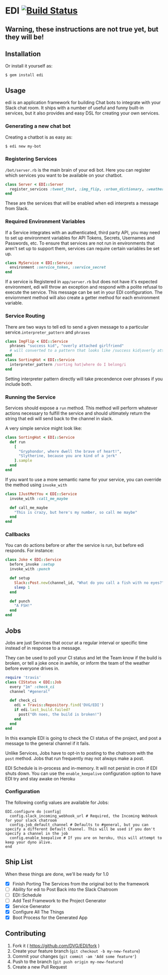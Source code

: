 # EDI [![Build Status](https://travis-ci.org/DVG/EDI.svg?branch=master)](https://travis-ci.org/DVG/EDI)

## Warning, these instructions are not true yet, but they will be!

## Installation

Or install it yourself as:

    $ gem install edi

## Usage

edi is an application framework for building Chat bots to integrate with your Slack chat room. It ships with a number of useful and funny built-in services, but it also provides and easy DSL for creating your own services.

### Generating a new chat bot

Creating a chatbot is as easy as:

```bash
$ edi new my-bot
```

### Registering Services

`/bot/server.rb` is the main brain of your edi bot. Here you can register which services you want to be available on your chatbot.

```ruby
class Server < EDI::Server
  register_services :tweet_that, :img_flip, :urban_dictionary, :weather
end
```

These are the services that will be enabled when edi interprets a message from Slack.

### Required Environment Variables

If a Service integrates with an authenticated, third party API, you may need to set up environment variables for API Tokens, Secrets, Usernames and Passwords, etc. To ensure that services are not run in environments that aren't set up to support them, services can require certain variables be set up.

```ruby
class MyService < EDI::Service
  environment :service_token, :service_secret
end
```

If a service is Registered in `app/server.rb` but does not have it's expected environment, edi will throw an exception and respond with a polite refusal to execute the service. This message can be set in your EDI configuration. The enviornment method will also create a getter method for each environment variable.

### Service Routing

There are two ways to tell edi to send a given message to a particular service.`interpreter_pattern` and `phrases`

```ruby
class ImgFlip < EDI::Service
  phrases "success kid", "overly attached girlfriend"
  # will converted to a pattern that looks like /success kid|overly attached girlfriend/i
end
class SortingHat < EDI::Service
  interpreter_pattern /sorting hat|where do I belong/i
end
```

Setting interpreter pattern directly will take precendence over phrases if you include both.

### Running the Service

Services should expose a `run` method. This method will perform whatever actions necessary to fulfill the service and should ultimately return the string that edi will send back to the channel in slack.

A very simple service might look like:

```ruby
class SortingHat < EDI::Service
  def run
    [
      "Gryphondor, where dwell the brave of heart!",
      "Slytherine, because you are kind of a jerk"
    ].sample
  end
end
```

If you want to use a more semantic name for your service, you can override the method using `invoke_with`

```ruby
class IJustMetYou < EDI::Service
  invoke_with :call_me_maybe

  def call_me_maybe
    "This is crazy, but here's my number, so call me maybe"
  end
end
```

### Callbacks

You can do actions before or after the service is run, but before edi responds. For instance:

```ruby
class Joke < EDI::Service
  before_invoke :setup
  invoke_with :punch

  def setup
    Slack::Post.new(channel_id, "What do you call a fish with no eyes?").send_message
    sleep 1
  end

  def punch
    "A FSH!"
  end
end
```

## Jobs

Jobs are just Services that occur at a regular interval or specific time instead of in response to a message.

They can be used to poll your CI status and let the Team know if the build is broken, or tell a joke once in awhile, or inform the team of the weather before everyone drives in.

```ruby
require 'travis'
class CIStatus < EDI::Job
  every "1m" :check_ci
  channel "#general"

  def check_ci
    edi = Travis::Repository.find('DVG/EDI')
    if edi.last_build.failed?
      post("Oh noes, the build is broken!")
    end
  end
end
```

In this example EDI is going to check the CI status of the project, and post a message to the general channel if it fails.

Unlike Services, Jobs have to opt-in to posting to the chatroom with the `post` method. Jobs that run frequently may not always make a post.

EDI Schedule is in-process and in-memory. It will not persist in cron if EDI shuts down. You can use the `enable_keepalive` configuration option to have EDI try and stay awake on Heroku

### Configuration

The following config values are available for Jobs:

```
EDI.configure do |config|
  config.slack_incoming_webhook_url # Required, the Incoming Webhook for your slack chatroom
  config.job_default_channel # Defaults to #general, but you can specify a different Default Channel. This will be used if you don't specify a channel in the job
  config.enable_keepalive # If you are on heroku, this will attempt to keep your dyno alive.
end
```

## Ship List

When these things are done, we'll be ready for 1.0

- [x] Finish Porting The Services from the original bot to the framework
- [ ] Ability for edi to Post Back into the Slack Chatroom
- [ ] EDI::Schedule
- [ ] Add Test Framework to the Project Generator
- [x] Service Generator
- [x] Configure All The Things
- [x] Boot Process for the Generated App

## Contributing

1. Fork it ( https://github.com/DVG/EDI/fork )
2. Create your feature branch (`git checkout -b my-new-feature`)
3. Commit your changes (`git commit -am 'Add some feature'`)
4. Push to the branch (`git push origin my-new-feature`)
5. Create a new Pull Request
